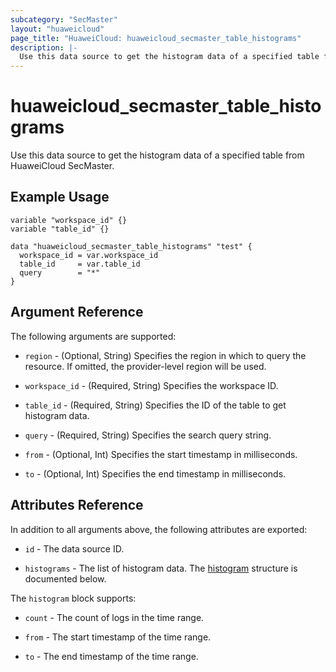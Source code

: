 ```yaml
---
subcategory: "SecMaster"
layout: "huaweicloud"
page_title: "HuaweiCloud: huaweicloud_secmaster_table_histograms"
description: |-
  Use this data source to get the histogram data of a specified table from HuaweiCloud SecMaster.
---
```


# huaweicloud_secmaster_table_histograms

Use this data source to get the histogram data of a specified table from HuaweiCloud SecMaster.

## Example Usage

```hcl
variable "workspace_id" {}
variable "table_id" {}

data "huaweicloud_secmaster_table_histograms" "test" {
  workspace_id = var.workspace_id
  table_id     = var.table_id
  query        = "*"
}
```

## Argument Reference

The following arguments are supported:

* `region` - (Optional, String) Specifies the region in which to query the resource.
  If omitted, the provider-level region will be used.

* `workspace_id` - (Required, String) Specifies the workspace ID.

* `table_id` - (Required, String) Specifies the ID of the table to get histogram data.

* `query` - (Required, String) Specifies the search query string.

* `from` - (Optional, Int) Specifies the start timestamp in milliseconds.

* `to` - (Optional, Int) Specifies the end timestamp in milliseconds.

## Attributes Reference

In addition to all arguments above, the following attributes are exported:

* `id` - The data source ID.

* `histograms` - The list of histogram data.
  The [histogram](#histogram_struct) structure is documented below.

<a name="histogram_struct"></a>
The `histogram` block supports:

* `count` - The count of logs in the time range.

* `from` - The start timestamp of the time range.

* `to` - The end timestamp of the time range.
